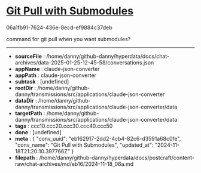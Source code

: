 # [Git Pull with Submodules](https://claude.ai/chat/eb162917-2dd2-4cb4-82c6-d3591a68c0fe)

06a1fb91-7624-436e-8ecd-ef9884c37deb

command for git pull when you want submodules?

---

* **sourceFile** : /home/danny/github-danny/hyperdata/docs/chat-archives/data-2025-01-25-12-45-58/conversations.json
* **appName** : claude-json-converter
* **appPath** : claude-json-converter
* **subtask** : [undefined]
* **rootDir** : /home/danny/github-danny/transmissions/src/applications/claude-json-converter
* **dataDir** : /home/danny/github-danny/transmissions/src/applications/claude-json-converter/data
* **targetPath** : /home/danny/github-danny/transmissions/src/applications/claude-json-converter/data
* **tags** : ccc10.ccc20.ccc30.ccc40.ccc50
* **done** : [undefined]
* **meta** : {
  "conv_uuid": "eb162917-2dd2-4cb4-82c6-d3591a68c0fe",
  "conv_name": "Git Pull with Submodules",
  "updated_at": "2024-11-18T21:20:10.397766Z"
}
* **filepath** : /home/danny/github-danny/hyperdata/docs/postcraft/content-raw/chat-archives/md/eb16/2024-11-18_06a.md